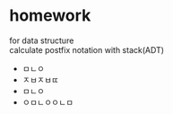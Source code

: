 # homework
for data structure  
calculate postfix notation with stack(ADT)
* ㅁㄴㅇ   
* ㅈㅂㅈㅂㄸ   
* ㅁㄴㅇ
* ㅇㅁㄴㅇㅇㄴㅁ
